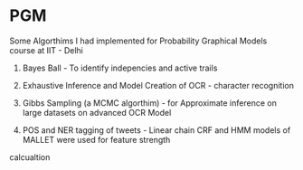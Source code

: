 # PGM

Some Algorthims I had implemented for Probability Graphical Models course at IIT - Delhi

1. Bayes Ball - To identify indepencies and active trails

2. Exhaustive Inference and Model Creation of OCR - character recognition

3. Gibbs Sampling (a MCMC algorthim) - for Approximate inference on large datasets on advanced OCR Model

4. POS and NER tagging of tweets - Linear chain CRF and HMM models of MALLET were used for feature strength 

calcualtion


